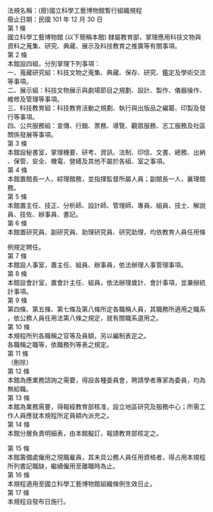 法規名稱：(廢)國立科學工藝博物館暫行組織規程  
廢止日期：民國 101 年 12 月 30 日  
第 1 條  
國立科學工藝博物館 (以下簡稱本館) 隸屬教育部，掌理應用科技文物與  
資料之蒐集、研究、典藏、展示及科技教育之推廣等有關事項。  
第 2 條  
本館設四組，分別掌理下列事項：  
一、蒐藏研究組：科技文物之蒐集、典藏、保存、研究、鑑定及學術交流  
等事項。  
二、展示組：科技文物展示與劇場節目之規劃、設計、製作、儀器操作、  
維修及管理等事項。  
三、科技教育組：科技教育活動之規劃、執行與出版品之編纂、印製及發  
行等事項。  
四、公共服務組：宣傳、行銷、票務、導覽、觀眾服務、志工服務及社區  
關係發展等事項。  
第 3 條  
本館設秘書室，掌理機要、研考、資訊、法制、印信、文書、總務、出納  
、保管、安全、機電、營繕及其他不屬於各組、室之事項。  
第 4 條  
本館置館長一人，綜理館務，並指揮監督所屬人員；副館長一人，襄理館  
務。  
第 5 條  
本館置主任、技正、分析師、設計師、管理師、專員、組員、技士、解說  
員、技佐、辦事員、書記。  
第 6 條  
本館置研究員、副研究員、助理研究員、研究助理，均依教育人員任用條  


例規定聘任。  
第 7 條  
本館設人事室，置主任、組員、辦事員，依法辦理人事管理事項。  
第 8 條  
本館設會計室，置會計主任、組員，依法辦理歲計、會計事項，並兼辦統  
計事項。  
第 9 條  
第四條、第五條、第七條及第八條所定各職稱人員，其職務所適用之職系  
，依公務人員任用法第八條之規定，就有關職系選用之。  
第 10 條  
本規程所列各職稱之官等及員額，另以編制表定之。  
各職稱之職等，依職務列等表之規定。  
第 11 條  
（刪除）  
第 12 條  
本館為應業務諮詢之需要，得設各種委員會，聘請學者專家為委員，均為  
無給職。  
第 13 條  
本館為業務需要，得報經教育部核准，設立地區研究及服務中心；所需工  
作人員應就本規程所定員額內派充之。  
第 14 條  
本館分層負責明細表，由本館擬訂，報請教育部核定之。  


第 15 條  
本館籌備處僱用之現職雇員，其未具公務人員任用資格者，得占用本規程  
所列書記職缺，繼續僱用至離職時為止。  
第 16 條  
本規程適用至國立科學工藝博物館組織條例生效日止。  
第 17 條  
本規程自發布日施行。  


